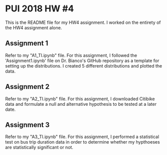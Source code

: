# PUI 2018 HW #4

This is the README file for my HW4 assignment. I worked on the entirety of the HW4 assignment alone.

## Assignment 1

Refer to my "A1_TI.ipynb" file. For this assignment, I followed the 'Assignment1.ipynb' file on Dr. Bianco's GitHub repository as a template for setting up the distributions. I created 5 different distributions and plotted the data.

## Assignment 2

Refer to my "A2_TI.ipynb" file. For this assignment, I downloaded Citibike data and formulate a null and alternative hypothesis to be tested at a later date.

## Assignment 3

Refer to my "A3_TI.ipynb" file. For this assignment, I performed a statistical test on bus trip duration data in order to determine whether my hypthoeses are statistically significant or not.

